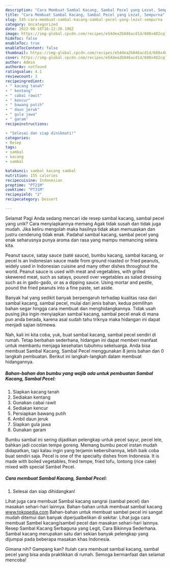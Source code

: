 ```yaml
---
description: "Cara Membuat Sambal Kacang, Sambal Pecel yang Lezat, Sempurna"
title: "Cara Membuat Sambal Kacang, Sambal Pecel yang Lezat, Sempurna"
slug: 545-cara-membuat-sambal-kacang-sambal-pecel-yang-lezat-sempurna
category: Uncategorized
date: 2022-08-16T16:12:20.196Z
image: https://img-global.cpcdn.com/recipes/e54dea2b046acd1d/680x482cq70/sambal-kacang-sambal-pecel-foto-resep-utama.jpg
hideToc: false
enableToc: true
enableTocContent: false
thumbnail: https://img-global.cpcdn.com/recipes/e54dea2b046acd1d/680x482cq70/sambal-kacang-sambal-pecel-foto-resep-utama.jpg
cover: https://img-global.cpcdn.com/recipes/e54dea2b046acd1d/680x482cq70/sambal-kacang-sambal-pecel-foto-resep-utama.jpg
author: Admin
authorAv: notfound
ratingvalue: 4.1
reviewcount: 3
recipeingredient:
- " kacang tanah"
- " kentang"
- " cabai rawit"
- " kencur"
- " bawang putih"
- " daun jeruk"
- " gula jawa"
- " garam"
recipeinstructions:

- "Selesai dan siap dinikmati!"
categories:
- Resep
tags:
- sambal
- kacang
- sambal

katakunci: sambal kacang sambal 
nutrition: 155 calories
recipecuisine: Indonesian
preptime: "PT21M"
cooktime: "PT31M"
recipeyield: "2"
recipecategory: Dessert

---
```



Selamat Pagi Anda sedang mencari ide resep sambal kacang, sambal pecel yang unik? Cara menyiapkannya memang Agak tidak susah dan tidak juga mudah. Jika keliru mengolah maka hasilnya tidak akan memuaskan dan justru cenderung tidak enak. Padahal sambal kacang, sambal pecel yang enak seharusnya punya aroma dan rasa yang mampu memancing selera kita.


Peanut sauce, satay sauce (saté sauce), bumbu kacang, sambal kacang, or pecel is an Indonesian sauce made from ground roasted or fried peanuts, widely used in Indonesian cuisine and many other dishes throughout the world. Peanut sauce is used with meat and vegetables, with grilled skewered meat, such as satays, poured over vegetables as salad dressing such as in gado-gado, or as a dipping sauce. Using mortar and pestle, pound the fried peanuts into a fine paste, set aside.

Banyak hal yang sedikit banyak berpengaruh terhadap kualitas rasa dari sambal kacang, sambal pecel, mulai dari jenis bahan, kedua pemilihan bahan segar hingga cara membuat dan menghidangkannya. Tidak usah pusing jika ingin menyiapkan sambal kacang, sambal pecel enak di mana pun anda berada, karena asal sudah tahu triknya maka hidangan ini dapat menjadi sajian istimewa.


Nah, kali ini kita coba, yuk, buat sambal kacang, sambal pecel sendiri di rumah. Tetap berbahan sederhana, hidangan ini dapat memberi manfaat untuk membantu menjaga kesehatan tubuhmu sekeluarga. Anda bisa membuat Sambal Kacang, Sambal Pecel menggunakan 8 jenis bahan dan 0 langkah pembuatan. Berikut ini langkah-langkah dalam membuat hidangannya.

<!--inarticleads1-->

##### Bahan-bahan dan bumbu yang wajib ada untuk pembuatan Sambal Kacang, Sambal Pecel:

1. Siapkan  kacang tanah
1. Sediakan  kentang
1. Gunakan  cabai rawit
1. Sediakan  kencur
1. Persiapkan  bawang putih
1. Ambil  daun jeruk
1. Siapkan  gula jawa
1. Gunakan  garam


Bumbu sambal ini sering dijadikan pelengkap untuk pecel sayur, pecel lele, bahkan jadi cocolan tempe goreng. Memang bumbu pecel instan mudah didapatkan, tapi kalau ingin yang terjamin kebersihannya, lebih baik coba buat sendiri saja. Pecel is one of the specialty dishes from Indonesia. It is made with boiled vegetables, fried tempe, fried tofu, lontong (rice cake) mixed with special Sambel Pecel. 

<!--inarticleads2-->

##### Cara membuat Sambal Kacang, Sambal Pecel:


1. Selesai dan siap dihidangkan!

Lihat juga cara membuat Sambal kacang sangrai (sambal pecel) dan masakan sehari-hari lainnya. Bahan-bahan untuk membuat sambal kacang www.tokopedia.com Bahan-bahan untuk membuat sambel pecel ini sangat mudah ditemui dan banyak diperjualbelikan di sekitar. Lihat juga cara membuat Sambel kacang/sambel pecel dan masakan sehari-hari lainnya. Resep Sambal Kacang Serbaguna yang Legit, Cara Bikinnya Sederhana. Sambal kacang merupakan satu dari sekian banyak pelengkap yang dijumpai pada beberapa masakan khas Indonesia. 

Gimana nih? Gampang kan? Itulah cara membuat sambal kacang, sambal pecel yang bisa anda praktikkan di rumah. Semoga bermanfaat dan selamat mencoba!
